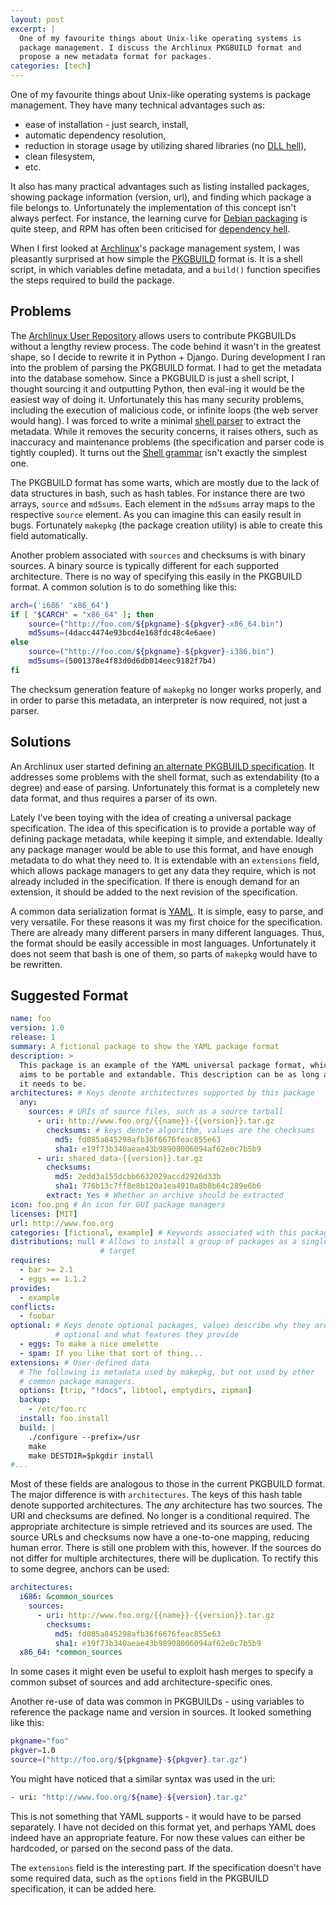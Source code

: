 ```yaml
---
layout: post
excerpt: |
  One of my favourite things about Unix-like operating systems is
  package management. I discuss the Archlinux PKGBUILD format and
  propose a new metadata format for packages.
categories: [tech]
---
```

One of my favourite things about Unix-like operating systems is package
management. They have many technical advantages such as:

 * ease of installation - just search, install,
 * automatic dependency resolution,
 * reduction in storage usage by utilizing shared libraries (no [DLL hell]),
 * clean filesystem,
 * etc.

It also has many practical advantages such as listing installed packages,
showing package information (version, url), and finding which package a file
belongs to. Unfortunately the implementation of this concept isn't always
perfect. For instance, the learning curve for [Debian packaging] is quite
steep, and RPM has often been criticised for [dependency hell].

When I first looked at [Archlinux]'s package management system, I was
pleasantly surprised at how simple the [PKGBUILD] format is. It is a shell
script, in which variables define metadata, and a `build()` function
specifies the steps required to build the package.

## Problems

The [Archlinux User Repository][AUR] allows users to contribute PKGBUILDs
without a lengthy review process. The code behind it wasn't in the greatest
shape, so I decide to rewrite it in Python + Django. During development I ran
into the problem of parsing the PKGBUILD format. I had to get the metadata
into the database somehow. Since a PKGBUILD is just a shell script, I thought
sourcing it and outputting Python, then eval-ing it would be the easiest way
of doing it. Unfortunately this has many security problems, including the
execution of malicious code, or infinite loops (the web server would hang). I
was forced to write a minimal [shell parser][pkgparse] to extract the
metadata. While it removes the security concerns, it raises others, such as
inaccuracy and maintenance problems (the specification and parser code is
tightly coupled). It turns out the [Shell grammar] isn't exactly the simplest
one.

The PKGBUILD format has some warts, which are mostly due to the lack of data
structures in bash, such as hash tables. For instance there are two arrays,
`source` and `md5sums`. Each element in the `md5sums` array maps to the
respective `source` element. As you can imagine this can easily result in
bugs. Fortunately `makepkg` (the package creation utility) is able to create
this field automatically.

Another problem associated with `sources` and checksums is with binary
sources. A binary source is typically different for each supported
architecture. There is no way of specifying this easily in the PKGBUILD
format. A common solution is to do something like this:

```bash
arch=('i686' 'x86_64')
if [ "$CARCH" = "x86_64" ]; then
	source=("http://foo.com/${pkgname}-${pkgver}-x86_64.bin")
	md5sums=(4dacc4474e93bcd4e168fdc48c4e6aee)
else
	source=("http://foo.com/${pkgname}-${pkgver}-i386.bin")
	md5sums=(5001378e4f83d0d6db014eec9182f7b4)
fi
```

The checksum generation feature of `makepkg` no longer works properly, and in
order to parse this metadata, an interpreter is now required, not just a
parser.

## Solutions

An Archlinux user started defining [an alternate PKGBUILD
specification][pkgmeta]. It addresses some problems with the shell format,
such as extendability (to a degree) and ease of parsing. Unfortunately this
format is a completely new data format, and thus requires a parser of its
own.

Lately I've been toying with the idea of creating a universal package
specification. The idea of this specification is to provide a portable
way of defining package metadata, while keeping it simple, and extendable.
Ideally any package manager would be able to use this format, and have enough
metadata to do what they need to. It is extendable with an `extensions`
field, which allows package managers to get any data they require, which is
not already included in the specification. If there is enough demand for an
extension, it should be added to the next revision of the specification.

A common data serialization format is [YAML]. It is simple, easy to parse, and
very versatile. For these reasons it was my first choice for the
specification. There are already many different parsers in many different
languages. Thus, the format should be easily accessible in most languages.
Unfortunately it does not seem that bash is one of them, so parts of
`makepkg` would have to be rewritten.

## Suggested Format

```yaml
name: foo
version: 1.0
release: 1
summary: A fictional package to show the YAML package format
description: >
  This package is an example of the YAML universal package format, which
  aims to be portable and extandable. This description can be as long as
  it needs to be.
architectures: # Keys denote architectures supported by this package
  any:
    sources: # URIs of source files, such as a source tarball
      - uri: http://www.foo.org/{{name}}-{{version}}.tar.gz
        checksums: # keys denote algorithm, values are the checksums
          md5: fd085a845298afb36f6676feac855e63
          sha1: e19f73b340aeae43b98908006094af62e0c7b5b9
      - uri: shared_data-{{version}}.tar.gz
        checksums:
          md5: 2edd3a155dcbb6632029accd2926d33b
          sha1: 776b13c7ff8e8b120a1ea4910a8b8b64c289e6b6
        extract: Yes # Whether an archive should be extracted
icon: foo.png # An icon for GUI package managers
licenses: [MIT]
url: http://www.foo.org
categories: [fictional, example] # Keywords associated with this package
distributions: null # Allows to install a group of packages as a single
                    # target
requires:
  - bar >= 2.1
  - eggs == 1.1.2
provides:
  - example
conflicts:
  - foobar
optional: # Keys denote optional packages, values describe why they are
          # optional and what features they provide
  - eggs: To make a nice omelette
  - spam: If you like that sort of thing...
extensions: # User-defined data
  # The following is metadata used by makepkg, but not used by other
  # common package managers.
  options: [trip, "!docs", libtool, emptydirs, zipman]
  backup:
    - /etc/foo.rc
  install: foo.install
  build: |
    ./configure --prefix=/usr
    make
    make DESTDIR=$pkgdir install
#...
```

Most of these fields are analogous to those in the current PKGBUILD format.
The major difference is with `architectures`. The keys of this hash table
denote supported architectures. The *any* architecture has two sources. The
URI and checksums are defined. No longer is a conditional required. The
appropriate architecture is simple retrieved and its sources are used. The
source URLs and checksums now have a one-to-one mapping, reducing human
error. There is still one problem with this, however. If the sources do not
differ for multiple architectures, there will be duplication. To rectify this
to some degree, anchors can be used:

```yaml
architectures:
  i686: &common_sources
    sources:
      - uri: http://www.foo.org/{{name}}-{{version}}.tar.gz
        checksums:
          md5: fd085a845298afb36f6676feac855e63
          sha1: e19f73b340aeae43b98908006094af62e0c7b5b9
  x86_64: *common_sources
```

In some cases it might even be useful to exploit hash merges to specify a
common subset of sources and add architecture-specific ones.

Another re-use of data was common in PKGBUILDs - using variables to reference
the package name and version in sources. It looked something like this:

```bash
pkgname="foo"
pkgver=1.0
source=("http://foo.org/${pkgname}-${pkgver}.tar.gz")
```

You might have noticed that a similar syntax was used in the uri:

```bash
- uri: "http://www.foo.org/${name}-${version}.tar.gz"
```

This is not something that YAML supports - it would have to be parsed
separately. I have not decided on this format yet, and perhaps YAML does
indeed have an appropriate feature. For now these values can either be
hardcoded, or parsed on the second pass of the data.

The `extensions` field is the interesting part. If the specification doesn't
have some required data, such as the `options` field in the PKGBUILD
specification, it can be added here.

[dll hell]: http://en.wikipedia.org/wiki/DLL_hell/
[debian packaging]: http://www.debian.org/doc/debian-policy/
[dependency hell]: http://en.wikipedia.org/wiki/Dependency_hell/
[archlinux]: http://www.archlinux.org/
[PKGBUILD]: http://www.archlinux.org/pacman/PKGBUILD.5.html
[AUR]: http://aur.archlinux.org/
[pkgparse]: http://www.github.com/sebnow/pkgparse/
[Shell grammar]: http://www.opengroup.org/onlinepubs/009695399/utilities/xcu_chap02.html#tag_02_10
[pkgmeta]: http://xyne.archlinux.ca/ideas/pkgmeta/
[YAML]: http://www.yaml.org/
